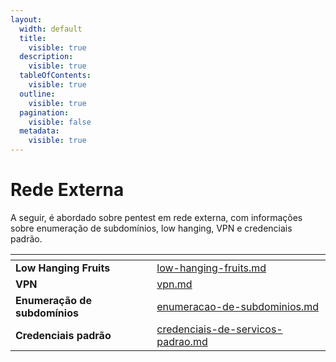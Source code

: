 ```yaml
---
layout:
  width: default
  title:
    visible: true
  description:
    visible: true
  tableOfContents:
    visible: true
  outline:
    visible: true
  pagination:
    visible: false
  metadata:
    visible: true
---
```


# Rede Externa

A seguir, é abordado sobre pentest em rede externa, com informações sobre enumeração de subdomínios, low hanging, VPN e credenciais padrão.



<table data-view="cards"><thead><tr><th></th><th data-hidden data-card-target data-type="content-ref"></th></tr></thead><tbody><tr><td><strong>Low Hanging Fruits</strong></td><td><a href="low-hanging-fruits.md">low-hanging-fruits.md</a></td></tr><tr><td><strong>VPN</strong></td><td><a href="../metodologias-de-pentest/rede-externa/vpn.md">vpn.md</a></td></tr><tr><td><strong>Enumeração de subdomínios</strong></td><td><a href="enumeracao-de-subdominios.md">enumeracao-de-subdominios.md</a></td></tr><tr><td><strong>Credenciais padrão</strong></td><td><a href="credenciais-de-servicos-padrao.md">credenciais-de-servicos-padrao.md</a></td></tr></tbody></table>







